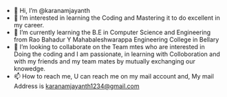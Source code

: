 - 👋 Hi, I’m @karanamjayanth 
- 👀 I’m interested in learning the Coding and Mastering it to do excellent in my career.
- 🌱 I’m currently learning the B.E in Computer Science and Engineering from Rao Bahadur Y Mahabaleshwarappa Engineering College in Bellary
- 💞️ I’m looking to collaborate on the Team mtes who are interested in Doing the coding and I am passionate,
      in learning with Colloboration and with my friends and my team mates by mutually exchanging our knowedge.
- 📫 How to reach me, U can reach me on my mail account and, My mail Address is karanamjayanth1234@gmail.com

<!---
karanamjayanth/karanamjayanth is a ✨ special ✨ repository because its `README.md` (this file) appears on your GitHub profile.
You can click the Preview link to take a look at your changes.
--->
